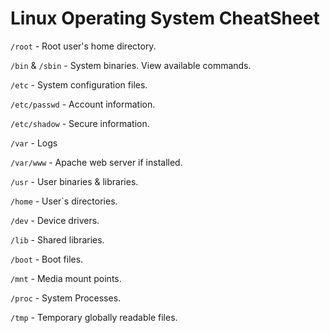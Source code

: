 # Linux Operating System CheatSheet

`/root` -  Root user's home directory.

`/bin` & `/sbin` - System binaries. View available commands.

`/etc` - System configuration files. 

`/etc/passwd` - Account information.

`/etc/shadow` - Secure information.

`/var` - Logs

`/var/www` - Apache web server if installed.

`/usr` - User binaries & libraries.

`/home` - User`s directories.

`/dev` - Device drivers.

`/lib` - Shared libraries.

`/boot` - Boot files.

`/mnt` - Media mount points.

`/proc` - System Processes.

`/tmp` - Temporary globally readable files.
